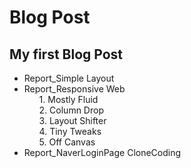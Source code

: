 # Blog Post
## My first Blog Post
* Report_Simple Layout
* Report_Responsive Web
  <ol>1. Mostly Fluid</ol>
  <ol>2. Column Drop</ol>
  <ol>3. Layout Shifter</ol>
  <ol>4. Tiny Tweaks</ol>
  <ol>5. Off Canvas</ol>
* Report_NaverLoginPage CloneCoding
